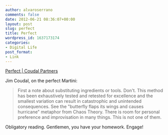 ```yaml
---
author: alvaroserrano
comments: false
date: 2012-06-21 08:36:07+00:00
layout: post
slug: perfect
title: Perfect
wordpress_id: 1637173174
categories:
- Digital Life
post_format:
- Link
---
```


[Perfect | Coudal Partners](http://coudal.com/perfect.php)

Jim Coudal, on the perfect Martini:



<blockquote>First a note about substituting ingredients or tools. Don't. This method has been exhaustively tested and retested for excellence and the smallest variation can result in catastrophic and unintended consequences. See the "butterfly flaps its wings and causes hurricane" metaphor from Chaos Theory. There is room for personal preference and improvisation in many things. This is not one of them.</blockquote>



Obligatory reading. Gentlemen, you have your homework. Engage!
